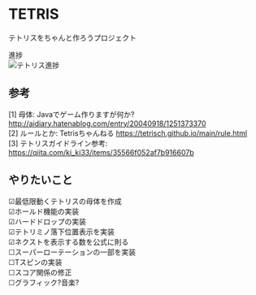 # TETRIS

テトリスをちゃんと作ろうプロジェクト  
  
進捗  
![テトリス進捗](https://i.imgur.com/AoNyIII.png)
  
## 参考  
[1] 母体: Javaでゲーム作りますが何か? http://aidiary.hatenablog.com/entry/20040918/1251373370  
[2] ルールとか: Tetrisちゃんねる https://tetrisch.github.io/main/rule.html  
[3] テトリスガイドライン参考: https://qiita.com/ki_ki33/items/35566f052af7b916607b  
  
## やりたいこと  
  
☑最低限動くテトリスの母体を作成  
☑ホールド機能の実装  
☑ハードドロップの実装  
☑テトリミノ落下位置表示を実装  
☑ネクストを表示する数を公式に則る  
☐スーパーローテーションの一部を実装  
☐Tスピンの実装  
☐スコア関係の修正  
☐グラフィック?音楽?  
